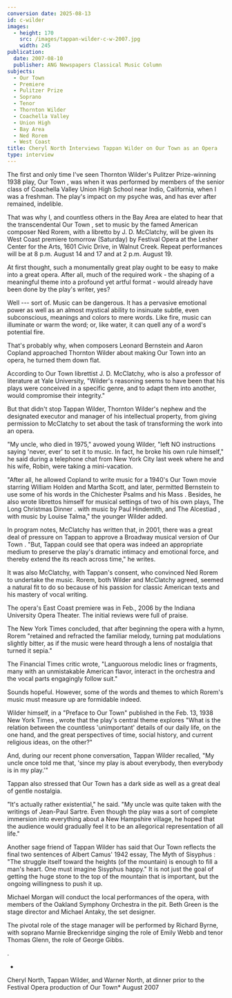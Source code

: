```yaml
---
conversion date: 2025-08-13
id: c-wilder
images:
  - height: 170
    src: /images/tappan-wilder-c-w-2007.jpg
    width: 245
publication:
  date: 2007-08-10
  publisher: ANG Newspapers Classical Music Column
subjects:
  - Our Town
  - Premiere
  - Pulitzer Prize
  - Soprano
  - Tenor
  - Thornton Wilder
  - Coachella Valley
  - Union High
  - Bay Area
  - Ned Rorem
  - West Coast
title: Cheryl North Interviews Tappan Wilder on Our Town as an Opera
type: interview
---
```


The first and only time I've seen Thornton Wilder's Pulitzer Prize-winning 1938 play, Our Town , was when it was performed by members of the senior class of Coachella Valley Union High School near Indio, California, when I was a freshman. The play's impact on my psyche was, and has ever after remained, indelible.

That was why I, and countless others in the Bay Area are elated to hear that the transcendental Our Town , set to music by the famed American composer Ned Rorem, with a libretto by J. D. McClatchy, will be given its West Coast premiere tomorrow (Saturday) by Festival Opera at the Lesher Center for the Arts, 1601 Civic Drive, in Walnut Creek. Repeat performances will be at 8 p.m. August 14 and 17 and at 2 p.m. August 19.

At first thought, such a monumentally great play ought to be easy to make into a great opera. After all, much of the required work - the shaping of a meaningful theme into a profound yet artful format - would already have been done by the play's writer, yes?

Well --- sort of. Music can be dangerous. It has a pervasive emotional power as well as an almost mystical ability to insinuate subtle, even subconscious, meanings and colors to mere words. Like fire, music can illuminate or warm the word; or, like water, it can quell any of a word's potential fire.

That's probably why, when composers Leonard Bernstein and Aaron Copland approached Thornton Wilder about making Our Town into an opera, he turned them down flat.

According to Our Town librettist J. D. McClatchy, who is also a professor of literature at Yale University, "Wilder's reasoning seems to have been that his plays were conceived in a specific genre, and to adapt them into another, would compromise their integrity."

But that didn't stop Tappan Wilder, Thornton Wilder's nephew and the designated executor and manager of his intellectual property, from giving permission to McClatchy to set about the task of transforming the work into an opera.

"My uncle, who died in 1975," avowed young Wilder, "left NO instructions saying 'never, ever' to set it to music. In fact, he broke his own rule himself," he said during a telephone chat from New York City last week where he and his wife, Robin, were taking a mini-vacation.

"After all, he allowed Copland to write music for a 1940's Our Town movie starring William Holden and Martha Scott, and later, permitted Bernstein to use some of his words in the Chichester Psalms and his Mass . Besides, he also wrote librettos himself for musical settings of two of his own plays, The Long Christmas Dinner . with music by Paul Hindemith, and The Alcestiad , with music by Louise Talma," the younger Wilder added.

In program notes, McClatchy has written that, in 2001, there was a great deal of pressure on Tappan to approve a Broadway musical version of Our Town .
"But, Tappan could see that opera was indeed an appropriate medium to preserve the play's dramatic intimacy and emotional force, and thereby extend the its reach across time," he writes.

It was also McClatchy, with Tappan's consent, who convinced Ned Rorem to undertake the music. Rorem, both Wilder and McClatchy agreed, seemed a natural fit to do so because of his passion for classic American texts and his mastery of vocal writing.

The opera's East Coast premiere was in Feb., 2006 by the Indiana University Opera Theater. The initial reviews were full of praise.

The New York Times concluded, that after beginning the opera with a hymn, Rorem "retained and refracted the familiar melody, turning pat modulations slightly bitter, as if the music were heard through a lens of nostalgia that turned it sepia."

The Financial Times critic wrote, "Languorous melodic lines or fragments, many with an unmistakable American flavor, interact in the orchestra and the vocal parts engagingly follow suit."

Sounds hopeful. However, some of the words and themes to which Rorem's music must measure up are formidable indeed.

Wilder himself, in a "Preface to Our Town" published in the Feb. 13, 1938 New York Times , wrote that the play's central theme explores "What is the relation between the countless 'unimportant' details of our daily life, on the one hand, and the great perspectives of time, social history, and current religious ideas, on the other?"

And, during our recent phone conversation, Tappan Wilder recalled, "My uncle once told me that, 'since my play is about everybody, then everybody is in my play.'"

Tappan also stressed that Our Town has a dark side as well as a great deal of gentle nostalgia.

"It's actually rather existential," he said. "My uncle was quite taken with the writings of Jean-Paul Sartre. Even though the play was a sort of complete immersion into everything about a New Hampshire village, he hoped that the audience would gradually feel it to be an allegorical representation of all life."

Another sage friend of Tappan Wilder has said that Our Town reflects the final two sentences of Albert Camus' 1942 essay, The Myth of Sisyphus : "The struggle itself toward the heights (of the mountain) is enough to fill a man's heart. One must imagine Sisyphus happy." It is not just the goal of getting the huge stone to the top of the mountain that is important, but the ongoing willingness to push it up.

Michael Morgan will conduct the local performances of the opera, with members of the Oakland Symphony Orchestra in the pit. Beth Green is the stage director and Michael Antaky, the set designer.

The pivotal role of the stage manager will be performed by Richard Byrne, with soprano Marnie Breckenridge singing the role of Emily Webb and tenor Thomas Glenn, the role of George Gibbs.

.

-

Cheryl North, Tappan Wilder, and
Warner North, at dinner prior to the
Festival Opera production of Our Town\*
August 2007
